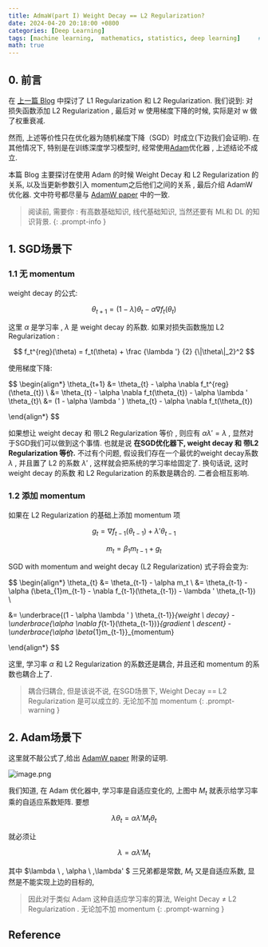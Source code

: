 ```yaml
---
title: AdmaW(part I) Weight Decay == L2 Regularization?
date: 2024-04-20 20:18:00 +0800
categories: [Deep Learning]
tags: [machine learning,  mathematics, statistics, deep learning]     # TAG names should always be lowercase
math: true
---
```



## 0. 前言

在 [上一篇 Blog](https://chenhui-x.github.io/posts/L1-and-L2-Regularization/#%E8%AE%A9%E6%9D%83%E9%87%8D-w-%E8%A1%B0%E5%87%8F) 中探讨了 L1 Regularization 和 L2 Regularization. 我们说到: 对损失函数添加 L2 Regularization , 最后对 w 使用梯度下降的时候, 实际是对 w 做了权重衰减.


然而, 上述等价性只在优化器为随机梯度下降（SGD）时成立(下边我们会证明). 在其他情况下, 特别是在训练深度学习模型时, 经常使用[Adam](https://arxiv.org/abs/1412.6980)优化器 , 上述结论不成立.

本篇 Blog 主要探讨在使用 Adam 的时候 Weight Decay 和 L2 Regularization 的关系, 以及当更新参数引入 momentum之后他们之间的关系 , 最后介绍 AdamW 优化器. 文中符号都尽量与 [AdamW paper](https://arxiv.org/abs/1711.05101) 中的一致.

> 阅读前, 需要你 : 有高数基础知识, 线代基础知识, 当然还要有 ML和 DL 的知识背景.
{: .prompt-info }



## 1. SGD场景下

### 1.1 无 momentum

weight decay 的公式:

$$
\theta_{t+1} = (1 - \lambda ) \theta_{t} - \alpha \nabla f_t(\theta_{t})
$$

这里 $\alpha$ 是学习率 , $\lambda$ 是 weight decay 的系数. 如果对损失函数施加 L2 Regularization :

$$
f_t^{reg}(\theta) =   f_t(\theta) + \frac {\lambda '} {2} {\|\theta\|_2}^2
$$

使用梯度下降:

$$
\begin{align*}
\theta_{t+1} &=   \theta_{t}  - \alpha \nabla f_t^{reg}(\theta_{t}) \\
&=   \theta_{t}  - \alpha \nabla f_t(\theta_{t}) - \alpha \lambda ' \theta_{t}\\
&= (1 - \alpha \lambda ' )  \theta_{t}  - \alpha \nabla f_t(\theta_{t})

\end{align*}
$$

如果想让 weight decay 和 带L2 Regularization 等价 , 则应有
$\alpha \lambda' = \lambda$
, 显然对于SGD我们可以做到这个事情. 也就是说 **在SGD优化器下, weight decay 和 带L2 Regularization 等价.** 不过有个问题, 假设我们存在一个最优的weight decay系数 $\lambda$ , 并且置了 L2 的系数
$\lambda'$
, 这样就会把系统的学习率给固定了. 换句话说, 这时 weight decay 的系数 和 L2 Regularization 的系数是耦合的. 二者会相互影响.


### 1.2 添加 momentum

如果在 L2 Regularization 的基础上添加 momentum 项


$$g_t = \nabla f_{t-1}(\theta_{t-1}) + \lambda ' \theta_{t-1}   $$


$$m_t = \beta_{1}m_{t-1} + g_t $$

SGD with momentum and weight decay (L2 Regularization) 式子将会变为:



$$
\begin{align*}
\theta_{t} &=   \theta_{t-1}  - \alpha  m_t \\
&=   \theta_{t-1}  -  \alpha (\beta_{1}m_{t-1} -  \nabla f_{t-1}(\theta_{t-1}) - \lambda ' \theta_{t-1}) \\

&= \underbrace{(1 - \alpha \lambda ' )  \theta_{t-1}}_{weight \ decay}  - \underbrace{\alpha \nabla f_{t-1}(\theta_{t-1})}_{gradient \ descent} -  \underbrace{\alpha \beta_{1}m_{t-1}}_{momentum}

\end{align*}
$$

这里, 学习率 $\alpha$ 和 L2 Regularization 的系数还是耦合, 并且还和 momentum 的系数也耦合上了.

> 耦合归耦合, 但是该说不说, 在SGD场景下, Weight Decay == L2 Regularization 是可以成立的. 无论加不加 momentum
{: .prompt-warning }


## 2. Adam场景下

这里就不敲公式了,给出 [AdamW paper](https://arxiv.org/abs/1711.05101) 附录的证明.

![image.png](https://s2.loli.net/2024/04/21/afDMybYdESVpQoB.png)

我们知道, 在 Adam 优化器中, 学习率是自适应变化的, 上图中 $M_t$ 就表示给学习率乘的自适应系数矩阵. 要想

$$\lambda \theta_{t}  = \alpha \lambda ' M_t \theta_{t}$$

就必须让

$$\lambda   = \alpha \lambda ' M_t  $$

其中 $\lambda \ , \alpha \ ,\lambda' $ 三兄弟都是常数, $M_t$  又是自适应系数, 显然是不能实现上边的目标的,

> 因此对于类似 Adam 这种自适应学习率的算法,  Weight Decay $\neq$ L2 Regularization . 无论加不加 momentum
{: .prompt-warning }




## Reference








